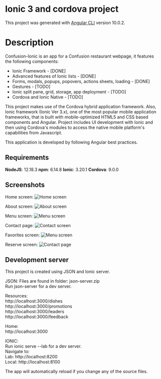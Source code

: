 # Ionic 3 and cordova project

This project was generated with [Angular CLI](https://github.com/angular/angular-cli) version 10.0.2.

# Description

Confusion-Ionic is an app for a Confusion restaurant webpage, it features the following components:
* Ionic Framework - [DONE]
* Advanced features of Ionic lists - [DONE]
* Forms, modals, popups, popovers, actions sheets, loading - [DONE]
* Gestures - [TODO]
* Ionic split pane, grid, storage, app deployment - [TODO]
* Cordova and Ionic Native - [TODO]

This project makes use of the Cordova hybrid application framework. Also, Ionic framework (Ionic Ver 3.x), one of the most popular mobile application frameworks, that is built with mobile-optimized HTML5 and CSS based components and Angular. Project includes UI development with Ionic and then using Cordova's modules to access the native mobile platform's capabilities from Javascript. 

This application is developed by following Angular best practices.
 
## Requirements
**NodeJS**: 12.18.3
**npm**: 6.14.8
**Ionic**: 3.20.1
**Cordova**: 9.0.0

## Screenshots

Home screen:
![Home screen](https://i.imgur.com/yqlZPvT.png)

About screen:
![About screen](https://i.imgur.com/ggdRgqE.png)

Menu screen:
![Menu screen](https://i.imgur.com/jvyc3qA.png)

Contact page:
![Contact screen](https://i.imgur.com/tr4ixfA.png)

Favorites screen:
![Menu screen](https://i.imgur.com/bl4XO9h.png)

Reserve screen:
![Contact page](https://i.imgur.com/jJU4dod.png)

## Development server

This project is created using JSON and Ionic server.

JSON:
Files are found in folder: json-server.zip
<br> 
Run json-server for a dev server.

Resources:
<br> 
http://localhost:3000/dishes
<br> 
http://localhost:3000/promotions
<br> 
http://localhost:3000/leaders
<br> 
http://localhost:3000/feedback
<br> 

Home:
<br> 
http://localhost:3000

IONIC:
<br> 
Run ionic serve --lab for a dev server.
<br> 
Navigate to:
<br> 
Lab: http://localhost:8200
<br> 
Local: http://localhost:8100

The app will automatically reload if you change any of the source files. 

